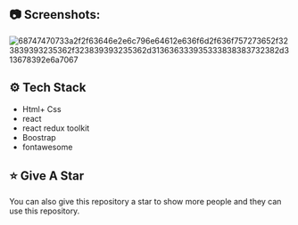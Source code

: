 ## :camera: Screenshots:
![68747470733a2f2f63646e2e6c796e64612e636f6d2f636f757273652f323839393235362f323839393235362d313636333935333838383732382d313678392e6a7067](https://github.com/muntazar77/redux-toolkit-app/assets/127090047/7fb23506-093d-4aa6-bc65-9163556da9a3)




## :gear: Tech Stack

- Html+ Css
- react
- react redux toolkit
- Boostrap
- fontawesome
  



## :star: Give A Star

You can also give this repository a star to show more people and they can use this repository.


<br />


